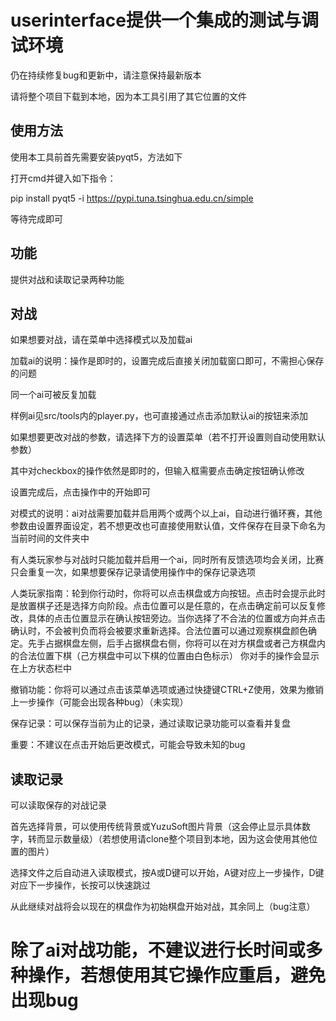 # userinterface提供一个集成的测试与调试环境

仍在持续修复bug和更新中，请注意保持最新版本

请将整个项目下载到本地，因为本工具引用了其它位置的文件

## 使用方法

使用本工具前首先需要安装pyqt5，方法如下

打开cmd并键入如下指令：

pip install pyqt5 -i https://pypi.tuna.tsinghua.edu.cn/simple

等待完成即可
## 功能
提供对战和读取记录两种功能
## 对战
如果想要对战，请在菜单中选择模式以及加载ai

加载ai的说明：操作是即时的，设置完成后直接关闭加载窗口即可，不需担心保存的问题

同一个ai可被反复加载

样例ai见src/tools内的player.py，也可直接通过点击添加默认ai的按钮来添加

如果想要更改对战的参数，请选择下方的设置菜单（若不打开设置则自动使用默认参数）

其中对checkbox的操作依然是即时的，但输入框需要点击确定按钮确认修改

设置完成后，点击操作中的开始即可

对模式的说明：ai对战需要加载并启用两个或两个以上ai，自动进行循环赛，其他参数由设置界面设定，若不想更改也可直接使用默认值，文件保存在目录下命名为当前时间的文件夹中

有人类玩家参与对战时只能加载并启用一个ai，同时所有反馈选项均会关闭，比赛只会重复一次，如果想要保存记录请使用操作中的保存记录选项

人类玩家指南：轮到你行动时，你将可以点击棋盘或方向按钮。点击时会提示此时是放置棋子还是选择方向阶段。点击位置可以是任意的，在点击确定前可以反复修改，具体的点击位置显示在确认按钮旁边。当你选择了不合法的位置或方向并点击确认时，不会被判负而将会被要求重新选择。合法位置可以通过观察棋盘颜色确定。先手占据棋盘左侧，后手占据棋盘右侧，你将可以在对方棋盘或者己方棋盘内的合法位置下棋（己方棋盘中可以下棋的位置由白色标示）
你对手的操作会显示在上方状态栏中

撤销功能：你将可以通过点击该菜单选项或通过快捷键CTRL+Z使用，效果为撤销上一步操作（可能会出现各种bug）（未实现）

保存记录：可以保存当前为止的记录，通过读取记录功能可以查看并复盘

重要：不建议在点击开始后更改模式，可能会导致未知的bug
## 读取记录
可以读取保存的对战记录

首先选择背景，可以使用传统背景或YuzuSoft图片背景（这会停止显示具体数字，转而显示数量级）（若想使用请clone整个项目到本地，因为这会使用其他位置的图片）

选择文件之后自动进入读取模式，按A或D键可以开始，A键对应上一步操作，D键对应下一步操作，长按可以快速跳过

从此继续对战将会以现在的棋盘作为初始棋盘开始对战，其余同上（bug注意）

# 除了ai对战功能，不建议进行长时间或多种操作，若想使用其它操作应重启，避免出现bug
